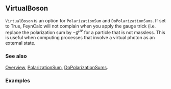 ## VirtualBoson

`VirtualBoson` is an option for `PolarizationSum` and `DoPolarizationSums`. If set to True, FeynCalc will not complain when you apply the gauge trick (i.e. replace the polarization sum by $- g^{\mu \nu}$ for a particle that is not massless. This is useful when computing processes that involve a virtual photon as an external state.

### See also

[Overview](Extra/FeynCalc.md), [PolarizationSum](PolarizationSum.md), [DoPolarizationSums](DoPolarizationSums.md).

### Examples